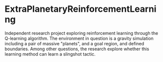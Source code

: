 # ExtraPlanetaryReinforcementLearning
Independent research project exploring reinforcement learning through the Q-learning algorithm. The environment in question is a gravity simulation including a pair of massive "planets", and a goal region, and defined boundaries. Among other questions, the research explore whether this learning method can learn a slingshot tactic. 
